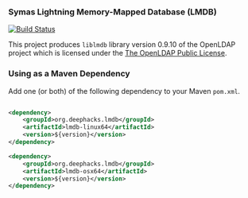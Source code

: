 ### Symas Lightning Memory-Mapped Database (LMDB)

[![Build Status](https://travis-ci.org/deephacks/lmdb.png?branch=master)](https://travis-ci.org/deephacks/lmdb)

This project produces `liblmdb` library version 0.9.10 of the OpenLDAP project which is licensed under the [The OpenLDAP Public License](http://www.openldap.org/software/release/license.html).

### Using as a Maven Dependency

Add one (or both) of the following dependency to your Maven `pom.xml`.

```xml

<dependency>
    <groupId>org.deephacks.lmdb</groupId>
    <artifactId>lmdb-linux64</artifactId>
    <version>${version}</version>
</dependency>

<dependency>
    <groupId>org.deephacks.lmdb</groupId>
    <artifactId>lmdb-osx64</artifactId>
    <version>${version}</version>
</dependency>
```
